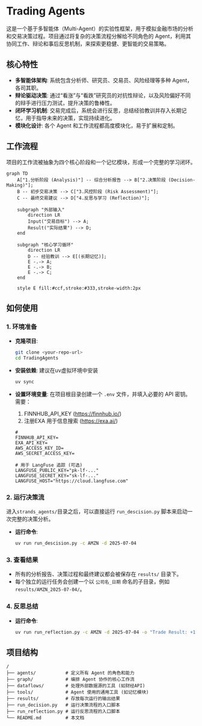 # Trading Agents

这是一个基于多智能体（Multi-Agent）的实验性框架，用于模拟金融市场的分析和交易决策过程。项目通过将复杂的决策流程分解给不同角色的 Agent，利用其协同工作、辩论和事后反思机制，来探索更稳健、更智能的交易策略。

## 核心特性

-   **多智能体架构**: 系统包含分析师、研究员、交易员、风险经理等多种 Agent，各司其职。
-   **辩论驱动决策**: 通过“看涨”与“看跌”研究员的对抗性辩论，以及风险偏好不同的辩手进行压力测试，提升决策的鲁棒性。
-   **闭环学习机制**: 交易完成后，系统会进行反思，总结经验教训并存入长期记忆，用于指导未来的决策，实现持续进化。
-   **模块化设计**: 各个 Agent 和工作流程都高度模块化，易于扩展和定制。

## 工作流程

项目的工作流被抽象为四个核心阶段和一个记忆模块，形成一个完整的学习闭环。

```mermaid
graph TD
    A["1.分析阶段 (Analysis)"] -- 综合分析报告 --> B["2.决策阶段 (Decision-Making)"];
    B -- 初步交易决策 --> C["3.风控阶段 (Risk Assessment)"];
    C -- 最终交易建议 --> D["4.反思与学习 (Reflection)"];
    
    subgraph "外部输入"
        direction LR
        Input("交易目标") --> A;
        Result("实际结果") --> D;
    end
    
    subgraph "核心学习循环"
        direction LR
        D -- 经验教训 --> E[(长期记忆)];
        E -.-> A;
        E -.-> B;
        E -.-> C;
    end

    style E fill:#ccf,stroke:#333,stroke-width:2px

```

## 如何使用

### 1. 环境准备

-   **克隆项目**:
    ```bash
    git clone <your-repo-url>
    cd TradingAgents
    ```

-   **安装依赖**:
    建议在uv虚拟环境中安装
    ```bash
    uv sync
    ```

-   **设置环境变量**:
    在项目根目录创建一个 `.env` 文件，并填入必要的 API 密钥。  
    需要：
    1. FINNHUB_API_KEY  (https://finnhub.io/)
    2. 注册EXA 用于信息搜索 (https://exa.ai/)
    ```
    # 
    FINNHUB_API_KEY=
    EXA_API_KEY=
    AWS_ACCESS_KEY_ID=
    AWS_SECRET_ACCESS_KEY=

    # 用于 LangFuse 追踪 (可选)
    LANGFUSE_PUBLIC_KEY="pk-lf-..."
    LANGFUSE_SECRET_KEY="sk-lf-..."
    LANGFUSE_HOST="https://cloud.langfuse.com"
    ```

### 2. 运行决策流

进入`strands_agents/`目录之后，可以直接运行 `run_descision.py` 脚本来启动一次完整的决策分析。

-   **运行命令**:
    ```bash
    uv run run_descision.py -c AMZN -d 2025-07-04
    ```

### 3. 查看结果

-   所有的分析报告、决策过程和最终建议都会被保存在 `results/` 目录下。
-   每个独立的运行任务会创建一个以 `公司名_日期` 命名的子目录，例如 `results/AMZN_2025-07-04/`。

### 4. 反思总结

-   **运行命令**:
    ```bash
    uv run run_reflection.py -c AMZN -d 2025-07-04 -o "Trade Result: +1% return over 1 weeks stock moved from 157.99 to 159.34. "
    ```

## 项目结构

```
/
├── agents/           # 定义所有 Agent 的角色和能力
├── graph/            # 编排 Agent 协作的核心工作流
├── dataflows/        # 处理外部数据源的工具 (如财经API)
├── tools/            # Agent 使用的通用工具 (如记忆模块)
├── results/          # 存放每次运行的输出结果
├── run_decision.py   # 运行决策流程的入口脚本
├── run_reflection.py # 运行反思流程的入口脚本
└── README.md         # 本文档
```